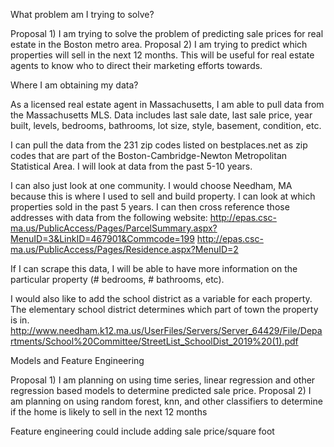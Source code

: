 What problem am I trying to solve?

Proposal 1) I am trying to solve the problem of predicting sale prices for real estate in the Boston metro area.
Proposal 2) I am trying to predict which properties will sell in the next 12 months. This will be useful for real estate agents to know 
who to direct their marketing efforts towards.

Where I am obtaining my data?

As a licensed real estate agent in Massachusetts, I am able to pull data from the Massachusetts MLS. Data includes last sale date, last sale price, year built, 
levels, bedrooms, bathrooms, lot size, style, basement, condition, etc.

I can pull the data from the 231 zip codes listed on bestplaces.net as zip codes that are part of the Boston-Cambridge-Newton Metropolitan Statistical Area. 
I will look at data from the past 5-10 years.

I can also just look at one community. I would choose Needham, MA because this is where I used to sell and build property. I can look at which properties sold in the past 5 years. I can then cross reference those addresses with data from the following website:
http://epas.csc-ma.us/PublicAccess/Pages/ParcelSummary.aspx?MenuID=3&LinkID=467901&Commcode=199
http://epas.csc-ma.us/PublicAccess/Pages/Residence.aspx?MenuID=2

If I can scrape this data, I will be able to have more information on the particular property (# bedrooms, # bathrooms, etc).

I would also like to add the school district as a variable for each property. The elementary school district determines which part of town the property is in.
http://www.needham.k12.ma.us/UserFiles/Servers/Server_64429/File/Departments/School%20Committee/StreetList_SchoolDist_2019%20(1).pdf


Models and Feature Engineering

Proposal 1)
I am planning on using time series, linear regression and other regression based models to determine predicted sale price.
Proposal 2)
I am planning on using random forest, knn, and other classifiers to determine if the home is likely to sell in the next 12 months

Feature engineering could include adding sale price/square foot 
